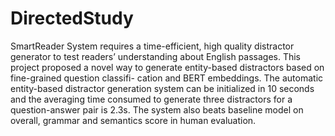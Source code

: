 # DirectedStudy

SmartReader System requires a time-efficient, high quality distractor generator to test readers’ understanding about English passages. This project proposed a novel way to generate entity-based distractors based on fine-grained question classifi-
cation and BERT embeddings. The automatic entity-based distractor generation system can be initialized in 10 seconds and the averaging time consumed to generate three distractors for a question-answer pair is 2.3s. The system also beats baseline model on overall, grammar and semantics score in human evaluation.
